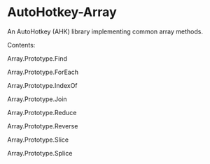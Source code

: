 # AutoHotkey-Array
An AutoHotkey (AHK) library implementing common array methods.

Contents:

Array.Prototype.Find

Array.Prototype.ForEach

Array.Prototype.IndexOf

Array.Prototype.Join

Array.Prototype.Reduce

Array.Prototype.Reverse

Array.Prototype.Slice

Array.Prototype.Splice
